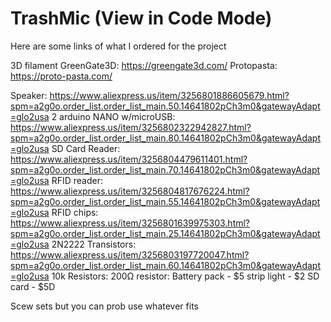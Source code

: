 # TrashMic (View in Code Mode)
Here are some links of what I ordered for the project

3D filament
  GreenGate3D: https://greengate3d.com/
  Protopasta: https://proto-pasta.com/
  
Speaker:                       https://www.aliexpress.us/item/3256801886605679.html?spm=a2g0o.order_list.order_list_main.50.14641802pCh3m0&gatewayAdapt=glo2usa
2 arduino NANO w/microUSB:     https://www.aliexpress.us/item/3256802322942827.html?spm=a2g0o.order_list.order_list_main.80.14641802pCh3m0&gatewayAdapt=glo2usa
SD Card Reader:                https://www.aliexpress.us/item/3256804479611401.html?spm=a2g0o.order_list.order_list_main.70.14641802pCh3m0&gatewayAdapt=glo2usa
RFID reader:                   https://www.aliexpress.us/item/3256804817676224.html?spm=a2g0o.order_list.order_list_main.55.14641802pCh3m0&gatewayAdapt=glo2usa
RFID chips:                    https://www.aliexpress.us/item/3256801639975303.html?spm=a2g0o.order_list.order_list_main.25.14641802pCh3m0&gatewayAdapt=glo2usa
2N2222 Transistors:            https://www.aliexpress.us/item/3256803197720047.html?spm=a2g0o.order_list.order_list_main.60.14641802pCh3m0&gatewayAdapt=glo2usa
10k Resistors:
200Ω resistor:
Battery pack - $5
strip light - $2
SD card - $5D


Scew sets but you can prob use whatever fits
